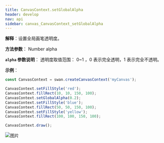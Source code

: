 ```yaml
---
title: CanvasContext.setGlobalAlpha
header: develop
nav: api
sidebar: canvas_CanvasContext_setGlobalAlpha
---
```

 
**解释**：设置全局画笔透明度。

**方法参数**： Number alpha

**`alpha` 参数说明**： 透明度取值范围： 0~1 ，0 表示完全透明，1 表示完全不透明。  

**示例**：

```js
const CanvasContext = swan.createCanvasContext('myCanvas');

CanvasContext.setFillStyle('red');
CanvasContext.fillRect(10, 10, 150, 100);
CanvasContext.setGlobalAlpha(0.2);
CanvasContext.setFillStyle('blue');
CanvasContext.fillRect(50, 50, 150, 100);
CanvasContext.setFillStyle('yellow');
CanvasContext.fillRect(100, 100, 150, 100);

CanvasContext.draw();
```
![图片](../../../../img/api/canvas/global-alpha.png)

